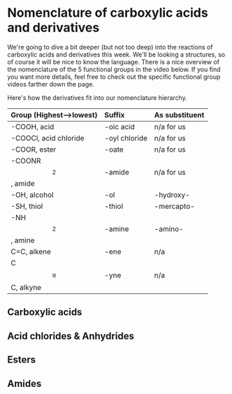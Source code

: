 # Nomenclature of carboxylic acids and derivatives

We're going to dive a bit deeper (but not too deep) into the reactions of carboxylic acids and derivatives this week.  We'll be looking a structures, so of course it will be nice to know the language.  There is a nice overview of the nomenclature of the 5 functional groups in the video below.  If you find you want more details, feel free to check out the specific functional group videos farther down the page.

Here's how the derivatives fit into our nomenclature hierarchy.

| Group (Highest-->lowest) | Suffix | As substituent |
| :--- | :--- | :--- |
| -COOH, acid | -oic acid | n/a for us |
| -COOCl, acid chloride | -oyl chloride | n/a for us |
| -COOR, ester | -oate | n/a for us |
| -COONR$$_2$$, amide | -amide | n/a for us |
| -OH, alcohol | -ol | -hydroxy- |
| -SH, thiol | -thiol | -mercapto- |
| -NH$$_2$$, amine | -amine | -amino- |
| C=C, alkene | -ene | n/a |
| C$$\equiv$$C, alkyne | -yne | n/a |

## Carboxylic acids


## Acid chlorides & Anhydrides


## Esters

## Amides



